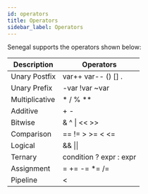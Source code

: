 ```yaml
---
id: operators
title: Operators
sidebar_label: Operators
---
```


Senegal supports the operators shown below:

| Description | Operators |
| --- | --- |
| Unary Postfix | var++ var-- () [] . |
| Unary Prefix | -var !var ~var |
| Multiplicative | * / % ** |
| Additive | + - |
| Bitwise | & ^ \| << >> |
| Comparison | == != > >= < <= |
| Logical | && \|\| |
| Ternary | condition ? expr : expr  |
| Assignment | = += -= *= /= |
| Pipeline | <| |